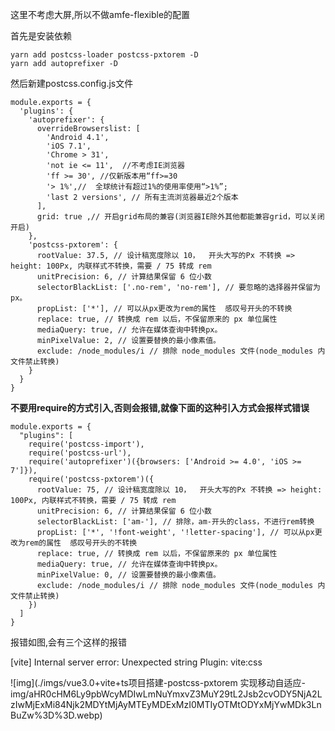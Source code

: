 这里不考虑大屏,所以不做amfe-flexible的配置

首先是安装依赖

```
yarn add postcss-loader postcss-pxtorem -D
yarn add autoprefixer -D
```

然后新建postcss.config.js文件

```
module.exports = {
  'plugins': {
    'autoprefixer': {
      overrideBrowserslist: [
        'Android 4.1',
        'iOS 7.1',
        'Chrome > 31',
        'not ie <= 11',  //不考虑IE浏览器
        'ff >= 30', //仅新版本用“ff>=30
        '> 1%',//  全球统计有超过1%的使用率使用“>1%”;
        'last 2 versions', // 所有主流浏览器最近2个版本
      ],
      grid: true ,// 开启grid布局的兼容(浏览器IE除外其他都能兼容grid，可以关闭开启)
    },
    'postcss-pxtorem': {
      rootValue: 37.5, // 设计稿宽度除以 10，  开头大写的Px 不转换 => height: 100Px, 内联样式不转换，需要 / 75 转成 rem
      unitPrecision: 6, // 计算结果保留 6 位小数
      selectorBlackList: ['.no-rem', 'no-rem'], // 要忽略的选择器并保留为px。
      propList: ['*'], // 可以从px更改为rem的属性  感叹号开头的不转换
      replace: true, // 转换成 rem 以后，不保留原来的 px 单位属性
      mediaQuery: true, // 允许在媒体查询中转换px。
      minPixelValue: 2, // 设置要替换的最小像素值。
      exclude: /node_modules/i // 排除 node_modules 文件(node_modules 内文件禁止转换)
    }
  }
}
```

**不要用require的方式引入,否则会报错,就像下面的这种引入方式会报样式错误**

 

```
module.exports = {
  "plugins": [
    require('postcss-import'),
    require('postcss-url'),
    require('autoprefixer')({browsers: ['Android >= 4.0', 'iOS >= 7']}),
    require('postcss-pxtorem')({
      rootValue: 75, // 设计稿宽度除以 10，  开头大写的Px 不转换 => height: 100Px, 内联样式不转换，需要 / 75 转成 rem
      unitPrecision: 6, // 计算结果保留 6 位小数
      selectorBlackList: ['am-'], // 排除，am-开头的class，不进行rem转换
      propList: ['*', '!font-weight', '!letter-spacing'], // 可以从px更改为rem的属性  感叹号开头的不转换
      replace: true, // 转换成 rem 以后，不保留原来的 px 单位属性
      mediaQuery: true, // 允许在媒体查询中转换px。
      minPixelValue: 0, // 设置要替换的最小像素值。
      exclude: /node_modules/i // 排除 node_modules 文件(node_modules 内文件禁止转换)
    })
  ]
}
```

 

报错如图,会有三个这样的报错

[vite] Internal server error: Unexpected string
Plugin: vite:css

![img](./imgs/vue3.0+vite+ts项目搭建-postcss-pxtorem 实现移动自适应-img/aHR0cHM6Ly9pbWcyMDIwLmNuYmxvZ3MuY29tL2Jsb2cvODY5NjA2LzIwMjExMi84Njk2MDYtMjAyMTEyMDExMzI0MTIyOTMtODYxMjYwMDk3LnBuZw%3D%3D.webp)